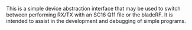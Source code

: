 This is a simple device abstraction interface that may be used to
switch between performing RX/TX with an SC16 Q11 file or the bladeRF.
It is intended to assist in the development and debugging of simple
programs.

